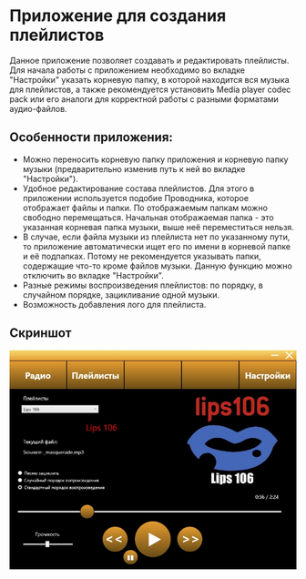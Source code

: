 # Приложение для создания плейлистов

Данное приложение позволяет создавать и редактировать плейлисты. Для начала работы с приложением необходимо во вкладке "Настройки" указать корневую папку, в которой находится вся музыка для плейлистов, а также рекомендуется установить Media player codec pack или его аналоги для корректной работы с разными форматами аудио-файлов.

## Особенности приложения:
- Можно переносить корневую папку приложения и корневую папку музыки (предварительно изменив путь к ней во вкладке "Настройки").
- Удобное редактирование состава плейлистов. Для этого в приложении используется подобие Проводника, которое отображает файлы и папки. По отображаемым папкам можно свободно перемещаться. Начальная отображаемая папка - это указанная корневая папка музыки, выше неё переместиться нельзя.
- В случае, если файла музыки из плейлиста нет по указанному пути, то приложение автоматически ищет его по имени в корневой папке и её подпапках. Потому не рекомендуется указывать папки, содержащие что-то кроме файлов музыки. Данную функцию можно отключить во вкладке "Настройки".
- Разные режимы воспроизведения плейлистов: по порядку, в случайном порядке, зацикливание одной музыки.
- Возможность добавления лого для плейлиста.

## Скриншот
![alt text](https://github.com/AugustLC/AppMusic/blob/main/screenshots/1.jpg)
